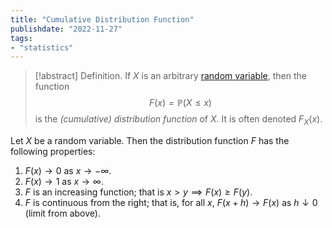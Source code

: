 ```yaml
---
title: "Cumulative Distribution Function"
publishdate: "2022-11-27"
tags:
- "statistics"
---
```


> [!abstract] Definition.
> If $X$ is an arbitrary [random variable](statistics/random-variable.md), then the function
> $$F(x) = \mathbb{P}(X \leq x)$$
> is the *(cumulative) distribution function* of $X$. It is often denoted $F_X(x)$.

Let $X$ be a random variable. Then the distribution function $F$ has the following properties:
1. $F(x) \to 0$ as $x \to -\infty$.
2. $F(x) \to 1$ as $x \to \infty$.
3. $F$ is an increasing function; that is $x > y \implies F(x) \geq F(y)$.
4. $F$ is continuous from the right; that is, for all $x$, $F(x + h) \to F(x)$ as $h \downarrow 0$ (limit from above).
